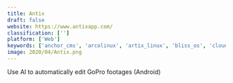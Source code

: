 ```yaml
---
title: Antix
draft: false 
website: https://www.antixapp.com/
classification: ['']
platform: ['Web']
keywords: ['anchor_cms', 'arcolinux', 'artix_linux', 'bliss_os', 'cloudready', 'damn_small_linux', 'linux_mint', 'lubuntu', 'mx_linux', 'manjaro_linux', 'mint', 'openelec', 'phoenix_os', 'primeos', 'slackware', 'slax', 'slitaz', 'sparkylinux', 'ubuntu', 'ubuntu_mate', 'void_linux', 'elementary_os']
image: 2020/04/Antix.png
---
```

Use AI to automatically edit GoPro footages (Android)